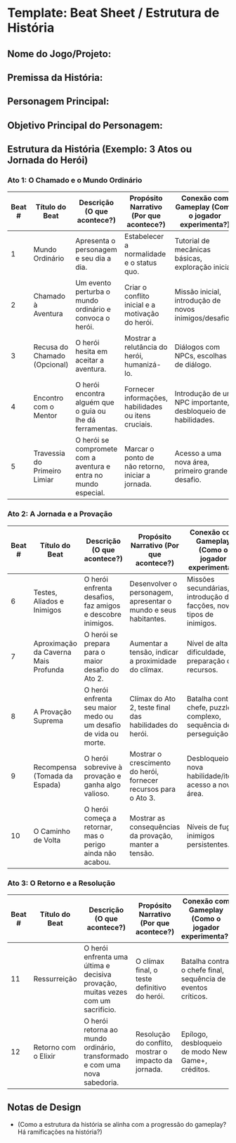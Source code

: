 # Template: Beat Sheet / Estrutura de História

## Nome do Jogo/Projeto:

## Premissa da História:

## Personagem Principal:

## Objetivo Principal do Personagem:

## Estrutura da História (Exemplo: 3 Atos ou Jornada do Herói)

### Ato 1: O Chamado e o Mundo Ordinário

| Beat # | Título do Beat | Descrição (O que acontece?) | Propósito Narrativo (Por que acontece?) | Conexão com Gameplay (Como o jogador experimenta?) |
|--------|----------------|-----------------------------|-----------------------------------------|---------------------------------------------------|
| 1      | Mundo Ordinário| Apresenta o personagem e seu dia a dia. | Estabelecer a normalidade e o status quo. | Tutorial de mecânicas básicas, exploração inicial. |
| 2      | Chamado à Aventura | Um evento perturba o mundo ordinário e convoca o herói. | Criar o conflito inicial e a motivação do herói. | Missão inicial, introdução de novos inimigos/desafios. |
| 3      | Recusa do Chamado (Opcional) | O herói hesita em aceitar a aventura. | Mostrar a relutância do herói, humanizá-lo. | Diálogos com NPCs, escolhas de diálogo. |
| 4      | Encontro com o Mentor | O herói encontra alguém que o guia ou lhe dá ferramentas. | Fornecer informações, habilidades ou itens cruciais. | Introdução de um NPC importante, desbloqueio de habilidades. |
| 5      | Travessia do Primeiro Limiar | O herói se compromete com a aventura e entra no mundo especial. | Marcar o ponto de não retorno, iniciar a jornada. | Acesso a uma nova área, primeiro grande desafio. |

### Ato 2: A Jornada e a Provação

| Beat # | Título do Beat | Descrição (O que acontece?) | Propósito Narrativo (Por que acontece?) | Conexão com Gameplay (Como o jogador experimenta?) |
|--------|----------------|-----------------------------|-----------------------------------------|---------------------------------------------------|
| 6      | Testes, Aliados e Inimigos | O herói enfrenta desafios, faz amigos e descobre inimigos. | Desenvolver o personagem, apresentar o mundo e seus habitantes. | Missões secundárias, introdução de facções, novos tipos de inimigos. |
| 7      | Aproximação da Caverna Mais Profunda | O herói se prepara para o maior desafio do Ato 2. | Aumentar a tensão, indicar a proximidade do clímax. | Nível de alta dificuldade, preparação de recursos. |
| 8      | A Provação Suprema | O herói enfrenta seu maior medo ou um desafio de vida ou morte. | Clímax do Ato 2, teste final das habilidades do herói. | Batalha contra chefe, puzzle complexo, sequência de perseguição. |
| 9      | Recompensa (Tomada da Espada) | O herói sobrevive à provação e ganha algo valioso. | Mostrar o crescimento do herói, fornecer recursos para o Ato 3. | Desbloqueio de nova habilidade/item, acesso a nova área. |
| 10     | O Caminho de Volta | O herói começa a retornar, mas o perigo ainda não acabou. | Mostrar as consequências da provação, manter a tensão. | Níveis de fuga, inimigos persistentes. |

### Ato 3: O Retorno e a Resolução

| Beat # | Título do Beat | Descrição (O que acontece?) | Propósito Narrativo (Por que acontece?) | Conexão com Gameplay (Como o jogador experimenta?) |
|--------|----------------|-----------------------------|-----------------------------------------|---------------------------------------------------|
| 11     | Ressurreição | O herói enfrenta uma última e decisiva provação, muitas vezes com um sacrifício. | O clímax final, o teste definitivo do herói. | Batalha contra o chefe final, sequência de eventos críticos. |
| 12     | Retorno com o Elixir | O herói retorna ao mundo ordinário, transformado e com uma nova sabedoria. | Resolução do conflito, mostrar o impacto da jornada. | Epílogo, desbloqueio de modo New Game+, créditos. |

## Notas de Design
*   (Como a estrutura da história se alinha com a progressão do gameplay? Há ramificações na história?)
